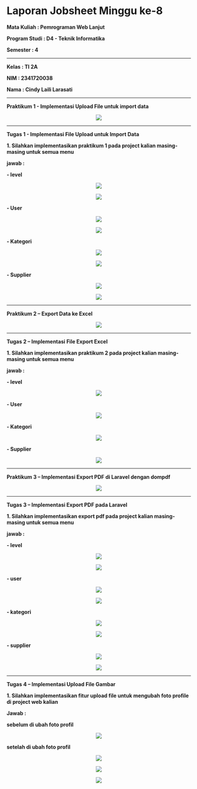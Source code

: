 # Laporan Jobsheet Minggu ke-8
<b>Mata Kuliah : Pemrograman Web Lanjut</b></p>
<b>Program Studi : D4 - Teknik Informatika</b></p>
<b>Semester : 4</b>
<hr>
<b>Kelas : TI 2A</b></p>
<b>NIM : 2341720038</b></p>
<b>Nama : Cindy Laili Larasati</b>
<hr>

<b>Praktikum 1 - Implementasi Upload File untuk import data<b>
<p align="center">
    <img src="Gambar/P1.png"></p>
<hr>

<b>Tugas 1 - Implementasi File Upload untuk Import Data<b>
<p>1. Silahkan implementasikan praktikum 1 pada project kalian masing-masing untuk semua 
menu </p>
<p>jawab :</p>
<p>- level</p>
<p align="center">
    <img src="Gambar/T1.1.png"></p>
<p align="center">
    <img src="Gambar/T1.2.png"></p>

<p>- User</p>
<p align="center">
    <img src="Gambar/T1.3.png"></p>
<p align="center">
    <img src="Gambar/T1.4.png"></p>

<p>- Kategori</p>
<p align="center">
    <img src="Gambar/T1.5.png"></p>
<p align="center">
    <img src="Gambar/T1.6.png"></p>

<p>- Supplier</p>
<p align="center">
    <img src="Gambar/T1.7.png"></p>
<p align="center">
    <img src="Gambar/T1.8.png"></p>
<hr>

<b>Praktikum 2 – Export Data ke Excel <b>
<p align="center">
    <img src="Gambar/P2.png"></p>
<hr>

<b>Tugas 2 – Implementasi File Export Excel<b>
<p>1. Silahkan implementasikan praktikum 2 pada project kalian masing-masing untuk semua 
menu</p>
<p>jawab :</p>
<p>- level</p>
<p align="center">
    <img src="Gambar/T2.1.png"></p>

<p>- User</p>
<p align="center">
    <img src="Gambar/T2.2.png"></p>

<p>- Kategori</p>
<p align="center">
    <img src="Gambar/T2.3.png"></p>

<p>- Supplier</p>
<p align="center">
    <img src="Gambar/T2.4.png"></p>
<hr>

<b>Praktikum 3 – Implementasi Export PDF di Laravel dengan dompdf<b>
<p align="center">
    <img src="Gambar/P3.png"></p>
<hr>

<b>Tugas 3 – Implementasi Export PDF pada Laravel<b>
<p>1. Silahkan implementasikan export pdf pada project kalian masing-masing untuk semua 
menu </p>
<p>jawab :</p>
<p>- level</p>
<p align="center">
    <img src="Gambar/T3.1.png"></p>
<p align="center">
    <img src="Gambar/T3.2.png"></p>

<p>- user</p>
<p align="center">
    <img src="Gambar/T3.3.png"></p>
<p align="center">
    <img src="Gambar/T3.4.png"></p>

<p>- kategori</p>
<p align="center">
    <img src="Gambar/T3.5.png"></p>
<p align="center">
    <img src="Gambar/T3.6.png"></p>

<p>- supplier</p>
<p align="center">
    <img src="Gambar/T3.7.png"></p>
<p align="center">
    <img src="Gambar/T3.8.png"></p>
<hr>

<b>Tugas 4 – Implementasi Upload File Gambar<b>
<p>1. Silahkan implementasikan fitur upload file untuk mengubah foto profile di project web 
kalian </p>
<p>Jawab :</p>
<p>sebelum di ubah foto profil</p>
<p align="center">
    <img src="Gambar/T4.1.png"></p>

<p>setelah di ubah foto profil</p>
<p align="center">
    <img src="Gambar/T4.2.png"></p>
<p align="center">
    <img src="Gambar/T4.3.png"></p>
    <p align="center">
    <img src="Gambar/T4.4.png"></p>